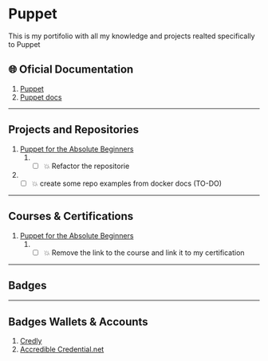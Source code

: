 # Puppet #
This is my portifolio with all my knowledge and projects realted specifically to Puppet

## 🌐 Oficial Documentation ##
1. [Puppet](https://puppet.com/)
2. [Puppet docs](https://puppet.com/docs/)

---

## Projects and Repositories ##

1.  [Puppet for the Absolute Beginners](https://kodekloud.com/courses/puppet-for-the-absolute-beginners-course/)
    1.  * [ ] 💥 Refactor the repositorie
2.  * [ ] 💥 create some repo examples from docker docs (TO-DO)

---

## Courses & Certifications ##

1. [Puppet for the Absolute Beginners](https://kodekloud.com/courses/puppet-for-the-absolute-beginners-course/)
   1. * [ ] 💥 Remove the link to the course and link it to my certification

---

## Badges ##

---

## Badges Wallets & Accounts ##
1.  [Credly](https://www.credly.com/users/pedro-o-azevedo/badges)
2.  [Accredible Credential.net](https://sgq.io/nBjo4og)



